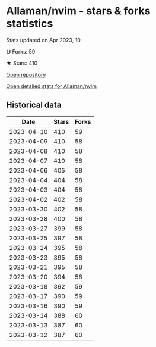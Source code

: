 # Allaman/nvim - stars & forks statistics

Stats updated on Apr 2023, 10

☋ Forks: 59

★ Stars: 410

[Open repository](https://github.com/Allaman/nvim)

[Open detailed stats for Allaman/nvim](https://reviewgithub.com/rep/Allaman/nvim)

## Historical data
| Date | Stars | Forks |
|------|-------|-------|
| 2023-04-10 | 410 | 59 | 
| 2023-04-09 | 410 | 58 | 
| 2023-04-08 | 410 | 58 | 
| 2023-04-07 | 410 | 58 | 
| 2023-04-06 | 405 | 58 | 
| 2023-04-04 | 404 | 58 | 
| 2023-04-03 | 404 | 58 | 
| 2023-04-02 | 402 | 58 | 
| 2023-03-30 | 402 | 58 | 
| 2023-03-28 | 400 | 58 | 
| 2023-03-27 | 399 | 58 | 
| 2023-03-25 | 397 | 58 | 
| 2023-03-24 | 395 | 58 | 
| 2023-03-23 | 395 | 58 | 
| 2023-03-21 | 395 | 58 | 
| 2023-03-20 | 394 | 58 | 
| 2023-03-18 | 392 | 59 | 
| 2023-03-17 | 390 | 59 | 
| 2023-03-16 | 390 | 59 | 
| 2023-03-14 | 388 | 60 | 
| 2023-03-13 | 387 | 60 | 
| 2023-03-12 | 387 | 60 | 

